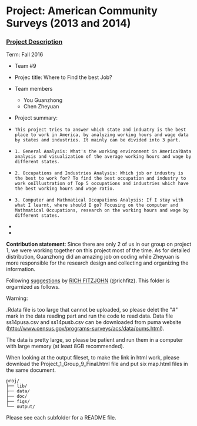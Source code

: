# Project: American Community Surveys (2013 and 2014)
### [Project Description](doc/Project1_desc.md)

Term: Fall 2016

+ Team #9
+ Projec title: Where to Find the best Job? 
+ Team members
	+ You Guanzhong
	+ Chen Zheyuan

+ Project summary: 
+     This project tries to answer which state and induatry is the best place to work in America, by analyzing working hours and wage data by states and industries. It mainly can be divided into 3 part.
+     1. General Analysis: What's the working environment in America?Data analysis and visualization of the average working hours and wage by different states.
+     2. Occupations and Industries Analysis: Which job or industry is the best to work for? To find the best occupation and industry to work onIllustration of Top 5 occupations and industries which have the best working hours and wage ratio.
+     3. Computer and Mathmatical Occupations Analysis: If I stay with what I learnt, where should I go? Focusing on the computer and Mathmatical Occupations, research on the working hours and wage by different states.
+     
+   
**Contribution statement**:
     Since there are only 2 of us in our group on project 1, we were working together on this project most of the time. As for detailed distribution, Guanzhong did an amazing job on coding while Zheyuan is more responsible for the research design and collecting and organizing the information.

Following [suggestions](http://nicercode.github.io/blog/2013-04-05-projects/) by [RICH FITZJOHN](http://nicercode.github.io/about/#Team) (@richfitz). This folder is orgarnized as follows.


Warning:

.Rdata file is too large that cannot be uploaded, so please delet the "#" mark in the data reading part and run the code to read data.
Data file ss14pusa.csv and ss14pusb.csv can be downloaded from puma website (http://www.census.gov/programs-surveys/acs/data/pums.html).

The data is pretty large, so please be patient and run them in a computer with large memory (at least 8GB recommended).

When looking at the output fileset, to make the link in html work, please download the Project_1_Group_9_Final.html file and put six map.html files in the same document.

```
proj/
├── lib/
├── data/
├── doc/
├── figs/
└── output/
```

Please see each subfolder for a README file.

